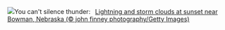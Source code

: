 ![](https://www.bing.com/th?id=OHR.NebraskaStorm_EN-US1163295363_UHD.jpg&w=1000)You can't silence thunder:&nbsp;&ensp;[Lightning and storm clouds at sunset near Bowman, Nebraska (© john finney photography/Getty Images)](https://www.bing.com/th?id=OHR.NebraskaStorm_EN-US1163295363_UHD.jpg)
<br><br/>
